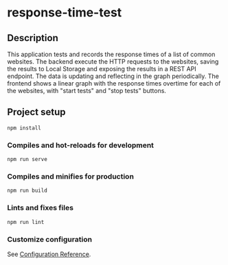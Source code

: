 # response-time-test
## Description
This application tests and records the response times of a list of common websites. The backend execute the HTTP requests to the websites, saving the results to Local Storage and exposing the results in a REST API endpoint. The data is updating and reflecting in the graph periodically. The frontend shows a linear graph with the response times overtime for each of the websites, with "start tests" and "stop tests" buttons.
## Project setup
```
npm install
```

### Compiles and hot-reloads for development
```
npm run serve
```

### Compiles and minifies for production
```
npm run build
```

### Lints and fixes files
```
npm run lint
```

### Customize configuration
See [Configuration Reference](https://cli.vuejs.org/config/).
